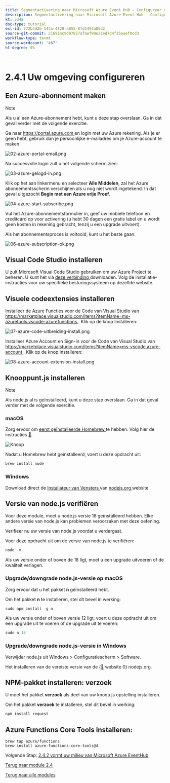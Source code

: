 ```yaml
---
title: Segmentactivering naar Microsoft Azure Event Hub - Configureer uw Microsoft Azure-omgeving
description: Segmentactivering naar Microsoft Azure Event Hub - Configureer uw Microsoft Azure-omgeving
kt: 5342
doc-type: tutorial
exl-id: 772b4d2b-144a-4f29-a855-8fd3493a85d2
source-git-commit: 216914c9d97827afaef90e21ed7d4f35eaef0cd3
workflow-type: tm+mt
source-wordcount: '467'
ht-degree: 0%

---
```


# 2.4.1 Uw omgeving configureren

## Een Azure-abonnement maken

>[!NOTE]
>
>Als u al een Azure-abonnement hebt, kunt u deze stap overslaan. Ga in dat geval verder met de volgende exercitie.

Ga naar [ https://portal.azure.com ](https://portal.azure.com) en login met uw Azure rekening. Als je er geen hebt, gebruik dan je persoonlijke e-mailadres om je Azure-account te maken.

![ 02-azure-portal-email.png ](./images/02azureportalemail.png)

Na succesvolle login zult u het volgende scherm zien:

![ 03-azure-gelogd-in.png ](./images/03azureloggedin.png)

Klik op het aan linkermenu en selecteer **Alle Middelen**, zal het Azure abonnementsscherm verschijnen als u nog niet wordt ingetekend. In dat geval uitgezocht **Begin met een Azure vrije Proef**.

![ 04-azure-start-subscribe.png ](./images/04azurestartsubscribe.png)

Vul het Azure-abonnementsformulier in, geef uw mobiele telefoon en creditcard op voor activering (u hebt 30 dagen een gratis label en u wordt geen kosten in rekening gebracht, tenzij u een upgrade uitvoert).

Als het abonnementsproces is voltooid, kunt u het beste gaan:

![ 06-azure-subscription-ok.png ](./images/06azuresubscriptionok.png)

## Visual Code Studio installeren

U zult Microsoft Visual Code Studio gebruiken om uw Azure Project te beheren. U kunt het via [ deze verbinding ](https://code.visualstudio.com/download) downloaden. Volg de installatie-instructies voor uw specifieke besturingssysteem op dezelfde website.

## Visuele codeextensies installeren

Installeer de Azure Functies voor de Code van Visual Studio van [ https://marketplace.visualstudio.com/items?itemName=ms-azuretools.vscode-azurefunctions ](https://marketplace.visualstudio.com/items?itemName=ms-azuretools.vscode-azurefunctions). Klik op de knop Installeren:

![ 07-azure-code-uitbreiding-install.png ](./images/07azurecodeextensioninstall.png)

Installeer Azure Account en Sign-In voor de Code van Visual Studio van [ https://marketplace.visualstudio.com/items?itemName=ms-vscode.azure-account ](https://marketplace.visualstudio.com/items?itemName=ms-vscode.azure-account). Klik op de knop Installeren:

![ 08-azure-account-extension-install.png ](./images/08azureaccountextensioninstall.png)

## Knooppunt.js installeren

>[!NOTE]
>
>Als node.js al is geïnstalleerd, kunt u deze stap overslaan. Ga in dat geval verder met de volgende exercitie.

### macOS

Zorg ervoor om [ eerst geïnstalleerde Homebrew ](https://brew.sh/) te hebben. Volg hier de instructies [&#128279;](https://brew.sh/).

![ Knoop ](./images/brew.png)

Nadat u Homebrew hebt geïnstalleerd, voert u deze opdracht uit:

```javascript
brew install node
```

### Windows

Download direct de [ Installateur van Vensters ](https://nodejs.org/en/#home-downloadhead) van [ nodejs.org ](https://nodejs.org/en/) website.

## Versie van node.js verifiëren

Voor deze module, moet u node.js versie 18 geïnstalleerd hebben. Elke andere versie van node.js kan problemen veroorzaken met deze oefening.

Verifieer nu uw versie van node.js voordat u verdergaat.

Voer deze opdracht uit om de versie van node.js te verifiëren:

```javascript
node -v
```

Als uw versie onder of boven de 18 ligt, moet u een upgrade uitvoeren of de kwaliteit verlagen.

### Upgrade/downgrade node.js-versie op macOS

Zorg ervoor dat u het pakket **n** geïnstalleerd hebt.

Om het pakket **n** te installeren, stel dit bevel in werking:

```javascript
sudo npm install -g n
```

Als uw versie onder of boven versie 12 ligt, voert u deze opdracht uit om een upgrade uit te voeren of de upgrade uit te voeren:

```javascript
sudo n 18
```

### Upgrade/downgrade node.js-versie in Windows

Verwijder node.js uit Windows > Configuratiescherm > Software.

Het installeren van de vereiste versie van de {[&#128279;](https://nodejs.org/en/) website 0} nodejs.org.

## NPM-pakket installeren: verzoek

U moet het pakket **verzoek** als deel van uw knoop.js opstelling installeren.

Om het pakket **verzoek** te installeren, stel dit bevel in werking:

```javascript
npm install request
```

## Azure Functions Core Tools installeren:

```
brew tap azure/functions
brew install azure-functions-core-tools@4
```

Volgende Stap: [ 2.4.2 vormt uw milieu van Microsoft Azure EventHub ](./ex2.md)

[Terug naar module 2.4](./segment-activation-microsoft-azure-eventhub.md)

[Terug naar alle modules](./../../../overview.md)
